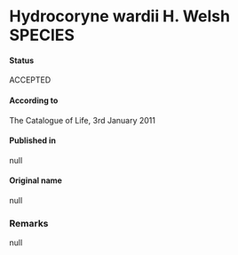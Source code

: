 # Hydrocoryne wardii H. Welsh SPECIES

#### Status
ACCEPTED

#### According to
The Catalogue of Life, 3rd January 2011

#### Published in
null

#### Original name
null

### Remarks
null
